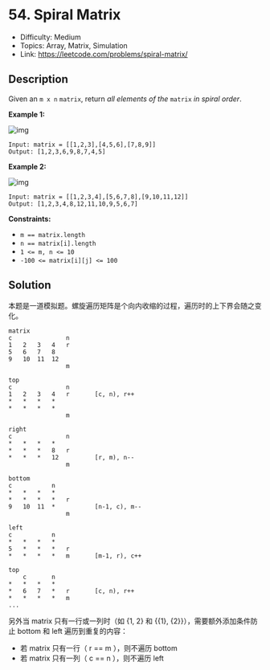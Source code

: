 # 54. Spiral Matrix

- Difficulty: Medium
- Topics: Array, Matrix, Simulation
- Link: https://leetcode.com/problems/spiral-matrix/

## Description

Given an `m x n` `matrix`, return _all elements of the_ `matrix` _in spiral order_.

**Example 1:**

![img](https://assets.leetcode.com/uploads/2020/11/13/spiral1.jpg)

```
Input: matrix = [[1,2,3],[4,5,6],[7,8,9]]
Output: [1,2,3,6,9,8,7,4,5]
```

**Example 2:**

![img](https://assets.leetcode.com/uploads/2020/11/13/spiral.jpg)

```
Input: matrix = [[1,2,3,4],[5,6,7,8],[9,10,11,12]]
Output: [1,2,3,4,8,12,11,10,9,5,6,7]
```

**Constraints:**

- `m == matrix.length`
- `n == matrix[i].length`
- `1 <= m, n <= 10`
- `-100 <= matrix[i][j] <= 100`

## Solution

本题是一道模拟题。螺旋遍历矩阵是个向内收缩的过程，遍历时的上下界会随之变化。

```shell
matrix
c               n
1   2   3   4   r
5   6   7   8
9   10  11  12
                m

top
c               n
1   2   3   4   r       [c, n), r++
*   *   *   *
*   *   *   *
                m

right
c               n
*   *   *   *
*   *   *   8   r
*   *   *   12          [r, m), n--
                m

bottom
c           n
*   *   *   *
*   *   *   *   r
9   10  11  *           [n-1, c), m--
                m

left
c           n
*   *   *   *
5   *   *   *   r
*   *   *   *   m       [m-1, r), c++

top
    c       n
*   *   *   *
*   6   7   *   r       [c, n), r++
*   *   *   *   m
...
```

另外当 matrix 只有一行或一列时（如 {1, 2} 和 {{1}, {2}}），需要额外添加条件防止 bottom 和 left 遍历到重复的内容：

- 若 matrix 只有一行（ r == m ），则不遍历 bottom
- 若 matrix 只有一列（ c == n ），则不遍历 left
